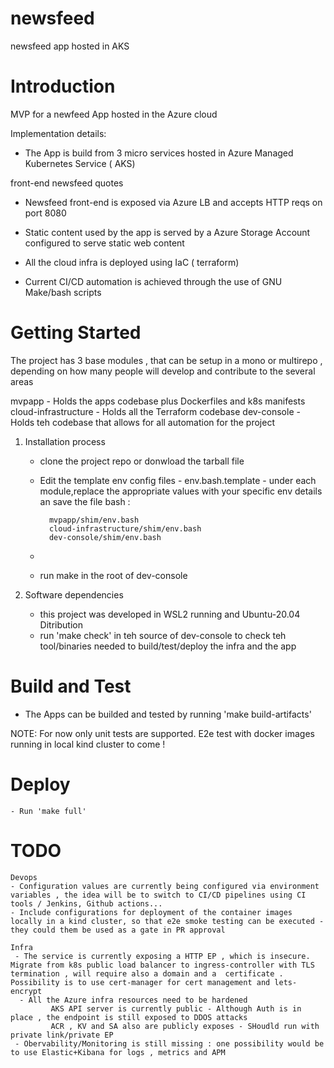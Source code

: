 # newsfeed
newsfeed app hosted in AKS
# Introduction 

MVP for a newfeed App hosted in the Azure cloud

Implementation details:

- The App is build from 3 micro services hosted in Azure Managed Kubernetes Service ( AKS)

front-end
newsfeed
quotes 

- Newsfeed front-end is exposed via Azure LB and accepts HTTP reqs on port 8080 
- Static content used by the app is served by a Azure Storage Account configured to serve static web content


- All the cloud infra is deployed using IaC ( terraform) 

- Current CI/CD automation  is achieved through the use of GNU Make/bash scripts
# Getting Started

The project has 3 base modules , that can be setup in a mono or multirepo , depending on how many people will develop and contribute to the several areas

mvpapp                  - Holds the apps codebase plus Dockerfiles and k8s manifests
cloud-infrastructure    - Holds all the Terraform codebase
dev-console             - Holds teh codebase that allows for all automation for the project 

1.	Installation process

    - clone the project repo or donwload the tarball file
    - Edit the template  env config files - env.bash.template -  under each module,replace the appropriate values with your specific env details an save the file bash  :

            mvpapp/shim/env.bash
            cloud-infrastructure/shim/env.bash
            dev-console/shim/env.bash
    
    - 
    
    - run make in the root of dev-console

2.	Software dependencies

    - this project was developed in WSL2 running and Ubuntu-20.04 Ditribution
    - run 'make check' in teh source of dev-console to check teh tool/binaries needed to build/test/deploy the infra and the app


# Build and Test
 
  - The Apps can be builded and tested by running 'make build-artifacts' 

   NOTE: For now only unit tests are supported. E2e test with docker images running in local kind cluster to come !

# Deploy
    - Run 'make full'

# TODO
    Devops
    - Configuration values are currently being configured via environment variables , the idea will be to switch to CI/CD pipelines using CI tools / Jenkins, Github actions...
    - Include configurations for deployment of the container images locally in a kind cluster, so that e2e smoke testing can be executed - they could them be used as a gate in PR approval
    
    Infra
     - The service is currently exposing a HTTP EP , which is insecure. Migrate from k8s public load balancer to ingress-controller with TLS termination , will require also a domain and a  certificate . Possibility is to use cert-manager for cert management and lets-encrypt 
      - All the Azure infra resources need to be hardened 
             AKS API server is currently public - Although Auth is in place , the endpoint is still exposed to DDOS attacks
             ACR , KV and SA also are publicly exposes - SHoudld run with private link/private EP
     - Obervability/Monitoring is still missing : one possibility would be to use Elastic+Kibana for logs , metrics and APM
            
